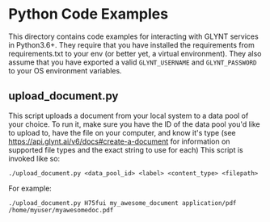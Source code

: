 # Python Code Examples

This directory contains code examples for interacting with GLYNT services in
Python3.6+. They require that you have installed the requirements from
requirements.txt to your env (or better yet, a virtual environment). They also
assume that you have exported a valid `GLYNT_USERNAME` and `GLYNT_PASSWORD` to
your OS environment variables.

## upload_document.py

This script uploads a document from your local system to a data pool of your
choice. To run it, make sure you have the ID of the data pool you'd like to
upload to, have the file on your computer, and know it's type (see
https://api.glynt.ai/v6/docs#create-a-document for information on supported
file types and the exact string to use for each) This script is invoked like
so:

```shell
./upload_document.py <data_pool_id> <label> <content_type> <filepath>
```
For example:
```shell
./upload_document.py H75fui my_awesome_document application/pdf /home/myuser/myawesomedoc.pdf
```
